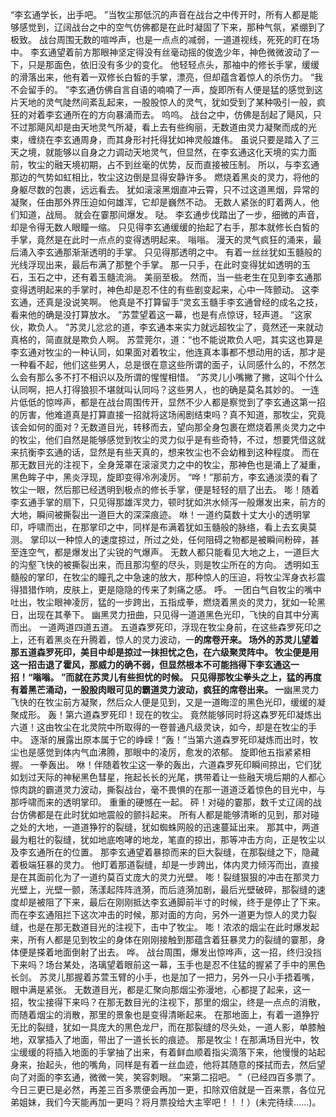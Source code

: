 “李玄通学长，出手吧。
”当牧尘那低沉的声音在战台之中传开时，所有人都是能够感觉到，辽阔战台之中的空气仿佛都是在此时凝固了下来，那种气氛，紧绷到了极致。
战台周围无数的喧哗声，也是一点点的减弱，一道道视线，死死的盯在场中。
李玄通望着前方那眼神坚定得没有丝毫动摇的俊逸少年，神色微微波动了一下，只是那面色，依旧没有多少的变化。
他轻轻点头，那袖中的修长手掌，缓缓的滑落出来，他有着一双修长白皙的手掌，漂亮，但却蕴含着惊人的杀伤力。
“我不会留手的。
”李玄通仿佛自言自语的喃喃了一声，旋即所有人便是猛的感觉到这片天地的灵气陡然间紊乱起来，一股股惊人的灵气，犹如受到了某种吸引一般，疯狂的对着李玄通所在的方向暴涌而去。
呜呜。
战台之中，仿佛是刮起了飓风，只不过那飓风却是由天地灵气所凝，看上去有些绚丽，无数道由灵力凝聚而成的光束，缠绕在李玄通周身，而其身形衬托得犹如神灵般雄伟。
虽说只要是踏入了三天之境，就能够以自身之力调动天地灵气，但显然，在李玄通这化天境的实力面前，牧尘的融天境初期，占不到丝毫的优势，反而直接被压制。
所以，与李玄通那边的气势如虹相比，牧尘这边倒是显得安静许多。
燃烧着黑炎的灵力，将他的身躯尽数的包裹，远远看去。
犹如滚滚黑烟直冲云霄，只不过这道黑烟，异常的凝聚，任由那外界压迫如何雄浑，它却是巍然不动。
无数人紧张的盯着两人，他们知道，战局。
就会在霎那间爆发。
哒。
李玄通步伐踏出了一步，细微的声音，却是令得无数人眼瞳一缩。
只见得李玄通缓缓的抬起了右手，那本就修长白皙的手掌，竟然是在此时一点点的变得透明起来。
嗡嗡。
漫天的灵气疯狂的涌来，最后涌入李玄通那渐渐透明的手掌。
只见得那透明之中。
有着一丝丝犹如玉髓般的光线浮现出来，最后布满了那整个手掌。
那一只手，在此时变得犹如透明的玉石，玉石之中，还有着玉髓流淌。
美丽至极。
然而，当一些老生在见到李玄通那变得透明起来的手掌时，神色却是忍不住的有些剧变起来，心中一阵颤动。
这李玄通，还真是没说笑啊。
他真是不打算留手“灵玄玉髓手李玄通曾经的成名之技，看来他的确是没打算放水。
”苏萱望着这一幕，也是有点惊讶，轻声道。
“这家伙，欺负人。
”苏灵儿忿忿的道，李玄通本来实力就远超牧尘了，竟然还一来就动真格的，简直就是欺负人啊。
苏萱莞尔，道：“也不能说欺负人吧，其实这也算是李玄通对牧尘的一种认同，如果面对着牧尘，他连真本事都不想动用的话，那才是一种看不起，他们这些男人，总是很在意这些所谓的面子，认同感什么的，不然怎么会有那么多不打不相识以及所谓的惺惺相惜。
”苏灵儿小嘴撇了撇，这叫个什么认同啊，把人打得狼狈不堪就叫认同吗？这些男人，也的确是莫名其妙的。
一连片低低的惊哗声，都是在战台周围传开，显然不少人都是察觉到了李玄通这第一招的厉害，他难道真是打算直接一招就将这场闹剧结束吗？真不知道，那牧尘，究竟该会如何的面对？无数道目光，转移而去，望向那全身包裹在燃烧着黑炎灵力之中的牧尘，他们自然是能够感觉到牧尘的灵力似乎是有些奇特，不过，想要凭借这就来抗衡李玄通的话，显然是有些天真的，想来牧尘也不会幼稚到这种程度。
而在那无数目光的注视下，全身笼罩在滚滚灵力之中的牧尘，那神色也是涌上了凝重，黑色眸子中，黑炎浮现，旋即变得冷冽凌厉。
“哗！”那前方，李玄通淡漠的看了牧尘一眼，然后那已经透明到极点的修长手掌，便是轻轻的扇了出去。
嘭！随着李玄通手掌的扇下，只见得那雄浑灵力，顿时犹如洪水倾泻一般爆发出来，前方的大地，瞬间被撕裂出一道巨大的深深痕迹。
咻！一道约莫数十丈大小的透明掌印，呼啸而出，在那掌印之中，同样是布满着犹如玉髓般的脉络，看上去玄奥莫测。
掌印以一种惊人的速度掠过，所过之处，任何阻碍之物都是被瞬间粉碎，甚至连空气，都是爆发出了尖锐的气爆声。
无数人都只能看见大地之上，一道巨大的沟壑飞快的被撕裂出来，而且那沟壑的尽头，则是牧尘所在的方向。
透明如玉髓般的掌印，在牧尘的瞳孔之中急速的放大，那种惊人的压迫，将牧尘浑身衣衫震得猎猎作响，皮肤上，更是隐隐的传来了刺痛之感。
呼。
一团白气自牧尘的嘴中吐出，牧尘眼神凌厉，猛的一步跨出，五指成拳，燃烧着黑炎的灵力，犹如一轮黑日，出现在其拳下。
幽黑灵力扭曲，只见得一道道黑色光印，飞快的自其中分离而出。
一道两道四道五道。
五道森罗死印，浮现在牧尘身前，在这些森罗死印之上，还有着黑炎在升腾着，惊人的灵力波动，一**的席卷开来。
场外的苏灵儿望着那五道森罗死印，美目中却是掠过一抹担忧之色，在六级聚灵阵中。
牧尘便是用这一招击退了霍风，那威力的确不弱，但显然根本不可能挡得下李玄通这一招！“嗡嗡。
”而就在苏灵儿有些担忧的时候。
只见得那牧尘拳头之上，猛的再度有着黑芒涌动，一股股肉眼可见的霸道灵力波动，疯狂的席卷出来。
一**幽黑灵力飞快的在牧尘前方凝聚，然后众人便是见到，又是一道晦涩的黑色光印，缓缓的凝聚成形。
轰！第六道森罗死印！现在的牧尘。
竟然能够同时将这森罗死印凝炼出六道！这由牧尘在北灵院中所取得的一卷普通凡级灵诀，如今，却是在牧尘的手中。
逐渐的展露出原本属于它的峥嵘！“轰！”当第六道森罗死印凝炼而出时，牧尘也是感觉到体内气血沸腾，那眼中的凌厉，愈发的浓郁。
旋即他五指紧紧相握。
一拳轰出。
咻！伴随着牧尘这一拳的轰出，六道森罗死印瞬间掠出，它们犹如划过天际的神秘黑色彗星，拖起长长的光尾，携带着让一些融天境后期的人都心惊肉跳的霸道灵力波动，撕裂战台，毫不畏惧的在那一道道泛着惊色的目光中，与那呼啸而来的透明掌印。
重重的硬憾在一起。
砰！对碰的霎那，数千丈辽阔的战台仿佛都是在此时犹如地震般的颤抖起来。
所有人都是能够清晰的见到，那对碰之处的大地，一道道狰狞的裂缝，犹如蜘蛛网般的迅速蔓延出来。
那其中，两道最为粗壮的裂缝，犹如地底咆哮的地龙，笔直的掠出，那等冲击方向，正是牧尘以及李玄通所在的位置。
那李玄通望着暴掠而来的巨大裂缝，在那裂缝之下，隐藏着极端狂暴的灵力。
他盯着那道裂缝，却是一步跨出，体内灵力倾泻而出，直接是在其面前化为了一道约莫百丈庞大的灵力光壁。
嘭！裂缝狠狠的冲击在那灵力光壁上，光壁一颤，荡漾起阵阵涟漪，而后涟漪加剧，最后光壁破碎，那裂缝的速度却是被阻了下来，最后在刚刚抵达李玄通脚前半寸的时候，终于是停止了下来。
而在李玄通阻拦下这次冲击的时候，那对面的方向，另外一道更为惊人的灵力裂缝，也是在那无数道目光的注视下，击中了牧尘。
嘭！浓浓的烟尘在此时爆发起来，所有人都是见到牧尘的身体在刚刚接触到那蕴含着狂暴灵力的裂缝的霎那，身体便是搽着地面倒射了出去。
哗。
战台周围，爆发出惊哗声，这一招，终归没挡下来吗？场台某处，洛璃望着眼前这一幕，玉手也是忍不住猛的握紧了手中的黑色长剑。
苏灵儿那握着苏萱玉臂的小手，也是加了一把力，另外一只小手捂着嘴，眼中满是紧张。
无数道目光，都是汇聚向那烟尘弥漫地，心都提了起来，这一招，牧尘接得下来吗？在那无数目光的注视下，那里的烟尘，终是一点点的消散，而随着烟尘的消散，那里的景象也是变得清晰起来。
在那地面上，有着一道狰狞无比的裂缝，犹如一具庞大的黑色龙尸，而在那裂缝的尽头处，一道人影，单膝触地，双掌插入了地面，带出了一道长长的痕迹。
那是牧尘！在那满场目光中，牧尘缓缓的将插入地面的手掌抽了出来，有着鲜血顺着指尖滴落下来，他慢慢的站起身来，抬起头，他的嘴角，同样是有着一丝血迹，他将其随意的搽拭而去，然后望向了对面的李玄通，微微一笑，笑容刺眼。
“来第二招吧。
”（已经四百多票了。
今日三更已是必然，再差三百多票便会再加一更，扣除双倍就是一百来票，各位兄弟姐妹，我们今天能再加一更吗？将月票投给大主宰吧！！！）(未完待续……)。
